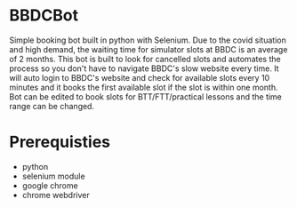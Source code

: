 # BBDCBot
Simple booking bot built in python with Selenium. Due to the covid situation and high demand, the waiting time for simulator slots at BBDC is an average of 2 months. This bot is built to look for cancelled slots and automates the process so you don't have to navigate BBDC's slow website every time. It will auto login to BBDC's website and check for available slots every 10 minutes and it books the first available slot if the slot is within one month. Bot can be edited to book slots for BTT/FTT/practical lessons and the time range can be changed.
# Prerequisties
- python
- selenium module
- google chrome
- chrome webdriver
